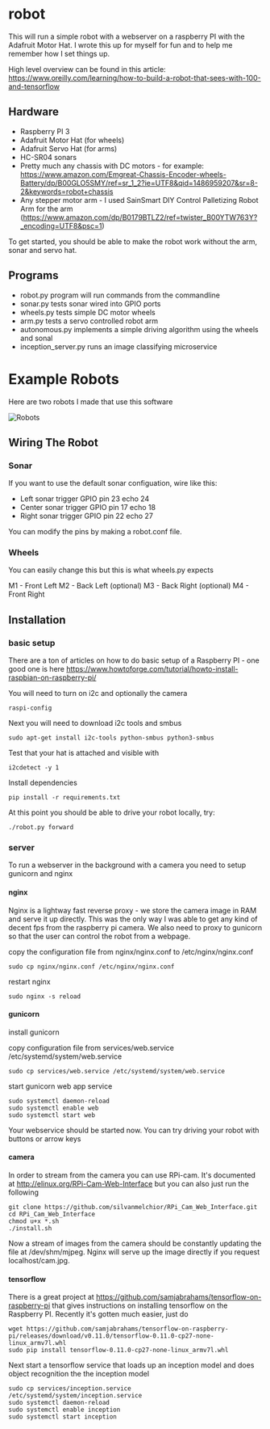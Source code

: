 # robot

This will run a simple robot with a webserver on a raspberry PI with the Adafruit Motor Hat.  I wrote this up for myself for fun and to help me remember how I set things up.

High level overview can be found in this article: https://www.oreilly.com/learning/how-to-build-a-robot-that-sees-with-100-and-tensorflow

## Hardware

- Raspberry PI 3
- Adafruit Motor Hat (for wheels)
- Adafruit Servo Hat (for arms)
- HC-SR04 sonars
- Pretty much any chassis with DC motors - for example: https://www.amazon.com/Emgreat-Chassis-Encoder-wheels-Battery/dp/B00GLO5SMY/ref=sr_1_2?ie=UTF8&qid=1486959207&sr=8-2&keywords=robot+chassis
- Any stepper motor arm - I used SainSmart DIY Control Palletizing Robot Arm for the arm (https://www.amazon.com/dp/B0179BTLZ2/ref=twister_B00YTW763Y?_encoding=UTF8&psc=1)

To get started, you should be able to make the robot work without the arm, sonar and servo hat.

## Programs

- robot.py program will run commands from the commandline
- sonar.py tests sonar wired into GPIO ports
- wheels.py tests simple DC motor wheels
- arm.py tests a servo controlled robot arm
- autonomous.py implements a simple driving algorithm using the wheels and sonal
- inception_server.py runs an image classifying microservice

# Example Robots

Here are two robots I made that use this software

![Robots](https://joyfulgrit.files.wordpress.com/2013/10/img_0183.jpg?w=700)

## Wiring The Robot
### Sonar

If you want to use the default sonar configuation, wire like this:

- Left sonar trigger GPIO pin 23 echo 24
- Center sonar trigger GPIO pin 17 echo 18
- Right sonar trigger GPIO pin 22 echo 27

You can modify the pins by making a robot.conf file.

### Wheels

You can easily change this but this is what wheels.py expects

M1 - Front Left
M2 - Back Left (optional)
M3 - Back Right (optional)
M4 - Front Right 


## Installation

### basic setup

There are a ton of articles on how to do basic setup of a Raspberry PI - one good one is here https://www.howtoforge.com/tutorial/howto-install-raspbian-on-raspberry-pi/

You will need to turn on i2c and optionally the camera

```
raspi-config
```

Next you will need to download i2c tools and smbus

```
sudo apt-get install i2c-tools python-smbus python3-smbus
```

Test that your hat is attached and visible with

```
i2cdetect -y 1
```

Install dependencies

```
pip install -r requirements.txt
```

At this point you should be able to drive your robot locally, try:

```
./robot.py forward
```

### server

To run a webserver in the background with a camera you need to setup gunicorn and nginx

#### nginx

Nginx is a lightway fast reverse proxy - we store the camera image in RAM and serve it up directly.  This was the only way I was able to get any kind of decent fps from the raspberry pi camera.  We also need to proxy to gunicorn so that the user can control the robot from a webpage.

copy the configuration file from nginx/nginx.conf to /etc/nginx/nginx.conf

```
sudo cp nginx/nginx.conf /etc/nginx/nginx.conf
```

restart nginx

```
sudo nginx -s reload
```

#### gunicorn

install gunicorn


copy configuration file from services/web.service /etc/systemd/system/web.service

```
sudo cp services/web.service /etc/systemd/system/web.service
```

start gunicorn web app service

```
sudo systemctl daemon-reload
sudo systemctl enable web
sudo systemctl start web
```

Your webservice should be started now.  You can try driving your robot with buttons or arrow keys

#### camera

In order to stream from the camera you can use RPi-cam.  It's documented at http://elinux.org/RPi-Cam-Web-Interface but you can also just run the following

```
git clone https://github.com/silvanmelchior/RPi_Cam_Web_Interface.git
cd RPi_Cam_Web_Interface
chmod u+x *.sh
./install.sh
```

Now a stream of images from the camera should be constantly updating the file at /dev/shm/mjpeg.  Nginx will serve up the image directly if you request localhost/cam.jpg.

#### tensorflow

There is a great project at https://github.com/samjabrahams/tensorflow-on-raspberry-pi that gives instructions on installing tensorflow on the Raspberry PI.  Recently it's gotten much easier, just do

```
wget https://github.com/samjabrahams/tensorflow-on-raspberry-pi/releases/download/v0.11.0/tensorflow-0.11.0-cp27-none-linux_armv7l.whl
sudo pip install tensorflow-0.11.0-cp27-none-linux_armv7l.whl
```

Next start a tensorflow service that loads up an inception model and does object recognition the the inception model

```
sudo cp services/inception.service /etc/systemd/system/inception.service
sudo systemctl daemon-reload
sudo systemctl enable inception
sudo systemctl start inception
```





